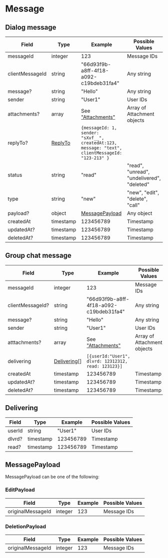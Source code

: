 # Message

## Dialog message

| Field           | Type                     | Example                                                                                         | Possible Values                            |
| --------------- | ------------------------ | ----------------------------------------------------------------------------------------------- | ------------------------------------------ |
| messageId       | integer                  | 123                                                                                             | Message IDs                                |
| clientMessageId | string                   | "66d93f9b-a8ff-4f18-a092-c19bdeb31fa4"                                                          | Any string                                 |
| message?        | string                   | "Hello"                                                                                         | Any string                                 |
| sender          | string                   | "User1"                                                                                         | User IDs                                   |
| attachments?    | array                    | See ["Attachments"](../types/attachment.md)                                                     | Array of Attachment objects                |
| replyTo?        | [ReplyTo](./reply-to.md) | `{messageId: 1, sender: "sXvf__", createdAt:123, message: "text", clientMessageId: "123-213" }` |                                            |
| status          | string                   | "read"                                                                                          | "read", "unread", "undelivered", "deleted" |
| type            | string                   | "new"                                                                                           | "new", "edit", "delete", "call"            |
| payload?        | object                   | [MessagePayload](#messagepayload)                                                               | Any object                                 |
| createdAt       | timestamp                | 123456789                                                                                       | Timestamp                                  |
| updatedAt?      | timestamp                | 123456789                                                                                       | Timestamp                                  |
| deletedAt?      | timestamp                | 123456789                                                                                       | Timestamp                                  |

## Group chat message

| Field            | Type                        | Example                                             | Possible Values             |
| ---------------- | --------------------------- | --------------------------------------------------- | --------------------------- |
| messageId        | integer                     | 123                                                 | Message IDs                 |
| clientMessageId? | string                      | "66d93f9b-a8ff-4f18-a092-c19bdeb31fa4"              | Any string                  |
| message?         | string                      | "Hello"                                             | Any string                  |
| sender           | string                      | "User1"                                             | User IDs                    |
| atttachments?    | array                       | See ["Attachments"](../types/attachment.md)         | Array of Attachment objects |
| delivering       | [Delivering](#delivering)[] | `[{userId:"User1", dlvrd: 12312312, read: 123123}]` |
| createdAt        | timestamp                   | 123456789                                           | Timestamp                   |
| updatedAt?       | timestamp                   | 123456789                                           | Timestamp                   |
| deletedAt?       | timestamp                   | 123456789                                           | Timestamp                   |

## Delivering

| Field  | Type      | Example   | Possible Values |
| ------ | --------- | --------- | --------------- |
| userId | string    | "User1"   | User IDs        |
| dlvrd? | timestamp | 123456789 | Timestamp       |
| read?  | timestamp | 123456789 | Timestamp       |

## MessagePayload

MessagePayload can be one of the following:


### EditPayload

| Field             | Type    | Example | Possible Values |
| ----------------- | ------- | ------- | --------------- |
| originalMessageId | integer | 123     | Message IDs     |

### DeletionPayload

| Field             | Type    | Example | Possible Values |
| ----------------- | ------- | ------- | --------------- |
| originalMessageId | integer | 123     | Message IDs     |

